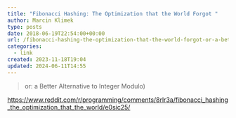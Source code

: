 ```yaml
---
title: "Fibonacci Hashing: The Optimization that the World Forgot "
author: Marcin Klimek
type: posts
date: 2018-06-19T22:54:00+00:00
url: /fibonacci-hashing-the-optimization-that-the-world-forgot-or-a-better-alternative-to-integer-modulo/
categories:
  - link
created: 2023-11-18T19:04
updated: 2024-06-11T14:55
---
```


> or: a Better Alternative to Integer Modulo)

https://www.reddit.com/r/programming/comments/8rlr3a/fibonacci_hashing_the_optimization_that_the_world/e0sic25/